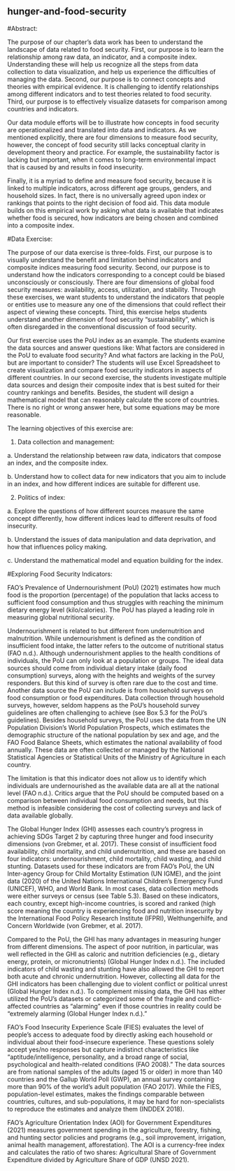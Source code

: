 ## hunger-and-food-security


#Abstract: 

The purpose of our chapter’s data work has been to understand the landscape of data related to food security. First, our purpose is to learn the relationship among raw data, an indicator, and a composite index.  Understanding these will help us recognize all the steps from data collection to data visualization, and help us experience the difficulties of managing the data. Second, our purpose is to connect concepts and theories with empirical evidence.  It is challenging to identify relationships among different indicators and to test theories related to food security. Third, our purpose is to effectively visualize datasets for comparison among countries and indicators. 

Our data module efforts will be to illustrate how concepts in food security are operationalized and translated into data and indicators. As we mentioned explicitly, there are four dimensions to measure food security, however, the concept of food security still lacks conceptual clarity in development theory and practice. For example, the sustainability factor is lacking but important,  when it comes to long-term environmental impact that is caused by and results in food insecurity. 

Finally, it is a myriad to define and measure food security, because it is linked to multiple indicators, across different age groups, genders, and household sizes. In fact, there is no universally agreed upon index or rankings that points to the right decision of food aid. This data module builds on this empirical work by asking what data is available that indicates whether food is secured, how indicators are being chosen and combined into a composite index. 


#Data Exercise: 

The purpose of our data exercise is three-folds. First, our purpose is to visually understand the benefit and limitation behind indicators and composite indices measuring food security. Second, our purpose is to understand how the indicators corresponding to a concept could be biased unconsciously or consciously.  There are four dimensions of global food security measures: availability, access, utilization, and stability. Through these exercises, we want students to understand the indicators that people or entities use to measure any one of the dimensions that could reflect their aspect of viewing these concepts. Third, this exercise helps students understand another dimension of food security “sustainability”, which is often disregarded in the conventional discussion of food security. 

Our first exercise uses the PoU index as an example. The students examine the data sources and answer questions like: What factors are considered in the PoU to evaluate food security? And what factors are lacking in the PoU, but are important to consider? The students will use Excel Spreadsheet to create visualization and compare food security indicators in aspects of different countries. In our second exercise, the students investigate multiple data sources and design their composite index that is best suited for their country rankings and benefits. Besides, the student will design a mathematical model that can reasonably calculate the score of countries. There is no right or wrong answer here, but some equations may be more reasonable.  

The learning objectives of this exercise are: 

1.	Data collection and management: 

a.	Understand the relationship between raw data, indicators that compose an index, and the composite index.

b.	Understand how to collect data for new indicators that you aim to include in an index,  and how different indices are suitable for different use. 

2.	Politics of index:

a.	Explore the questions of how different sources measure the same concept differently, how different indices lead to different results of food insecurity. 

b.	Understand the issues of data manipulation and data deprivation, and how that influences policy making. 

c.	Understand the mathematical model and equation building for the index. 


#Exploring Food Security Indicators: 

FAO’s Prevalence of Undernourishment (PoU) (2021) estimates how much food is the proportion (percentage) of the population that lacks access to sufficient food consumption and thus struggles with reaching the minimum dietary energy level (kilo/calories). The PoU has played a leading role in measuring global nutritional security. 

Undernourishment is related to but different from undernutrition and malnutrition. While undernourishment is defined as the condition of insufficient food intake, the latter refers to the outcome of nutritional status (FAO n.d.). Although undernourishment applies to the health conditions of individuals, the PoU can only look at a population or groups. The ideal data sources should come from individual dietary intake (daily food consumption) surveys, along with the heights and weights of the survey responders. But this kind of survey is often rare due to the cost and time. Another data source the PoU can include is from household surveys on food consumption or food expenditures. Data collection through household surveys, however, seldom happens as the PoU’s household survey guidelines are often challenging to achieve (see Box 5.3 for the PoU’s guidelines). Besides household surveys, the PoU uses the data from the UN Population Division’s World Population Prospects, which estimates the demographic structure of the national population by sex and age, and the FAO Food Balance Sheets, which estimates the national availability of food annually. These data are often collected or managed by the National Statistical Agencies or Statistical Units of the Ministry of Agriculture in each country.

The limitation is that this indicator does not allow us to identify which individuals are undernourished as the available data are all at the national level (FAO n.d.). Critics argue that the PoU should be computed based on a comparison between individual food consumption and needs, but this method is infeasible considering the cost of collecting surveys and lack of data available globally.

The Global Hunger Index (GHI) assesses each country’s progress in achieving SDGs Target 2 by capturing three hunger and food insecurity dimensions (von Grebmer, et al. 2017). These consist of insufficient food availability, child mortality, and child undernutrition, and these are based on four indicators: undernourishment, child mortality, child wasting, and child stunting. Datasets used for these indicators are from FAO’s PoU, the UN Inter-agency Group for Child Mortality Estimation (UN IGME), and the joint data (2020) of the United Nations International Children’s Emergency Fund (UNICEF), WHO, and World Bank. In most cases, data collection methods were either surveys or census (see Table 5.3). Based on these indicators, each country, except high-income countries, is scored and ranked (high score meaning the country is experiencing food and nutrition insecurity by the International Food Policy Research Institute (IFPRI), Welthungerhilfe, and Concern Worldwide (von Grebmer, et al. 2017). 

Compared to the PoU, the GHI has many advantages in measuring hunger from different dimensions. The aspect of poor nutrition, in particular, was well reflected in the GHI as caloric and nutrition deficiencies (e.g., dietary energy, protein, or micronutrients) (Global Hunger Index n.d.). The included indicators of child wasting and stunting have also allowed the GHI to report both acute and chronic undernutrition. However, collecting all data for the GHI indicators has been challenging due to violent conflict or political unrest (Global Hunger Index n.d.). To complement missing data, the GHI has either utilized the PoU’s datasets or categorized some of the fragile and conflict-affected countries as “alarming” even if those countries in reality could be “extremely alarming (Global Hunger Index n.d.).”

FAO’s Food Insecurity Experience Scale (FIES) evaluates the level of people’s access to adequate food by directly asking each household or individual about their food-insecure experience. These questions solely accept yes/no responses but capture indistinct characteristics like “aptitude/intelligence, personality, and a broad range of social, psychological and health-related conditions (FAO 2008).” The data sources are from national samples of the adults (aged 15 or older) in more than 140 countries and the Gallup World Poll (GWP), an annual survey containing more than 90% of the world’s adult population (FAO 2017). While the FIES, population-level estimates, makes the findings comparable between countries, cultures, and sub-populations, it may be hard for non-specialists to reproduce the estimates and analyze them (INDDEX 2018).

FAO’s Agriculture Orientation Index (AOI) for Government Expenditures (2021) measures government spending in the agriculture, forestry, fishing, and hunting sector policies and programs (e.g., soil improvement, irrigation, animal health management, afforestation). The AOI is a currency-free index and calculates the ratio of two shares: Agricultural Share of Government Expenditure divided by Agriculture Share of GDP (UNSD 2021). 




